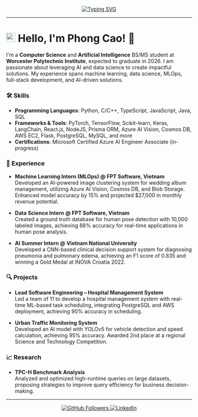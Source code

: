 <p align="center">
  <a href="https://github.com/PhongCT1105">
    <img src="https://readme-typing-svg.demolab.com/?lines=Welcome+to+my+GitHub+profile!&center=true&width=500&height=50" alt="Typing SVG">
  </a>
</p>

---

# <img src="https://github.com/user-attachments/assets/c8682495-846a-4de8-9890-8d15f36bab3c" width="25" height="25"> Hello, I'm Phong Cao! 👋 

I'm a **Computer Science** and **Artificial Intelligence** BS/MS student at **Worcester Polytechnic Institute**, expected to graduate in 2026. I am passionate about leveraging AI and data science to create impactful solutions. My experience spans machine learning, data science, MLOps, full-stack development, and AI-driven solutions.

### 🛠 Skills
- **Programming Languages**: Python, C/C++, TypeScript, JavaScript, Java, SQL
- **Frameworks & Tools**: PyTorch, TensorFlow, Scikit-learn, Keras, LangChain, React.js, NodeJS, Prisma ORM, Azure AI Vision, Cosmos DB, AWS EC2, Flask, PostgreSQL, MySQL, and more
- **Certifications**: Microsoft Certified Azure AI Engineer Associate (in-progress)

### 💼 Experience
- **Machine Learning Intern (MLOps) @ FPT Software, Vietnam**  
  Developed an AI-powered image clustering system for wedding album management, utilizing Azure AI Vision, Cosmos DB, and Blob Storage. Enhanced model accuracy by 15% and projected $27,000 in monthly revenue potential.

- **Data Science Intern @ FPT Software, Vietnam**  
  Created a ground truth database for human pose detection with 10,000 labeled images, achieving 88% accuracy for real-time applications in human pose analysis.

- **AI Summer Intern @ Vietnam National University**  
  Developed a CNN-based clinical decision support system for diagnosing pneumonia and pulmonary edema, achieving an F1 score of 0.835 and winning a Gold Medal at INOVA Croatia 2022.

### 🔍 Projects
- **Lead Software Engineering – Hospital Management System**  
  Led a team of 11 to develop a hospital management system with real-time ML-based task scheduling, integrating PostgreSQL and AWS deployment, achieving 90% accuracy in scheduling.

- **Urban Traffic Monitoring System**  
  Developed an AI model with YOLOv5 for vehicle detection and speed calculation, achieving 95% accuracy. Awarded 2nd place at a regional Science and Technology Competition.

### 📈 Research
- **TPC-H Benchmark Analysis**  
  Analyzed and optimized high-runtime queries on large datasets, proposing strategies to improve query efficiency for business decision-making.

---

<p align="center">
  <a href="https://github.com/PhongCT1105">
    <img src="https://img.shields.io/github/followers/PhongCT1105?label=Follow&style=social" alt="GitHub Followers">
  </a>
  <a href="https://www.linkedin.com/in/phong-cao">
    <img src="https://img.shields.io/badge/-Connect-blue?style=social&logo=Linkedin" alt="LinkedIn">
  </a>
</p>
